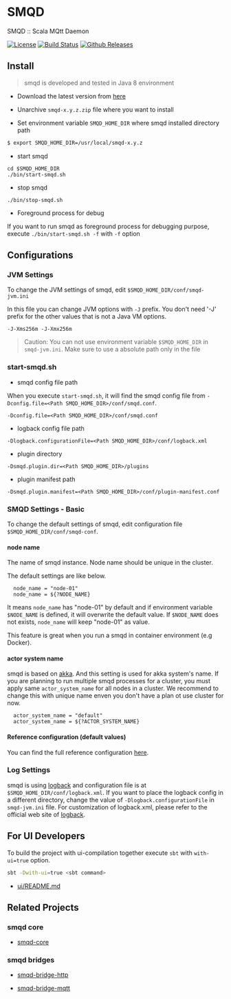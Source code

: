 # SMQD

SMQD :: Scala MQtt Daemon

[![License](http://img.shields.io/:license-apache-blue.svg)](http://www.apache.org/licenses/LICENSE-2.0.html)
[![Build Status](https://travis-ci.org/smqd/smqd.svg?branch=develop)](https://travis-ci.org/smqd/smqd)
[![Github Releases](https://img.shields.io/github/downloads/smqd/smqd/latest/total.svg)](https://github.com/smqd/smqd/releases/latest)

## Install

> smqd is developed and tested in Java 8 environment

- Download the latest version from [here](https://github.com/smqd/smqd/releases/latest)

- Unarchive `smqd-x.y.z.zip` file where you want to install

- Set environment variable `SMQD_HOME_DIR` where smqd installed directory path

```bash
$ export SMQD_HOME_DIR=/usr/local/smqd-x.y.z
```

* start smqd

```
cd $SMQD_HOME_DIR
./bin/start-smqd.sh
```

* stop smqd

```
./bin/stop-smqd.sh
```

* Foreground process for debug

If you want to run smqd as foreground process for debugging purpose,
execute `./bin/start-smqd.sh -f` with `-f` option


## Configurations

### JVM Settings

To change the JVM settings of smqd, edit `$SMQD_HOME_DIR/conf/smqd-jvm.ini`

In this file you can change JVM options with `-J` prefix.
You don't need '-J' prefix for the other values that is not a Java VM options.

```
-J-Xms256m -J-Xmx256m
```

> Caution: You can not use environment variable `$SMQD_HOME_DIR` in `smqd-jvm.ini`.
Make sure to use a absolute path only in the file

### start-smqd.sh

- smqd config file path

When you execute `start-smqd.sh`, it will find the smqd config file from `-Dconfig.file=<Path SMQD_HOME_DIR>/conf/smqd.conf`.

```
-Dconfig.file=<Path SMQD_HOME_DIR>/conf/smqd.conf
```

- logback config file path

```
-Dlogback.configurationFile=<Path SMQD_HOME_DIR>/conf/logback.xml
```

- plugin directory

```
-Dsmqd.plugin.dir=<Path SMQD_HOME_DIR>/plugins
```

- plugin manifest path

```
-Dsmqd.plugin.manifest=<Path SMQD_HOME_DIR>/conf/plugin-manifest.conf
```

### SMQD Settings - Basic

To change the default settings of smqd, edit configuration file `$SMQD_HOME_DIR/conf/smqd-conf`.

#### node name

The name of smqd instance. Node name should be unique in the cluster.

The default settings are like below.

```
  node_name = "node-01"
  node_name = ${?NODE_NAME}
```

It means `node_name` has "node-01" by default and
if environment variable `$NODE_NAME` is defined, it will overwrite the default value.
If `$NODE_NAME` does not exists, `node_name` will keep "node-01" as value.

This feature is great when you run a smqd in container environment (e.g Docker).

#### actor system name

smqd is based on [akka](https://akka.io). And this setting is used for akka system's name.
If you are planning to run multiple smqd processes for a cluster, you must apply same `actor_system_name` for all nodes in a cluster.
We recommend to change this with unique name enven you don't have a plan ot use cluster for now.

```
  actor_system_name = "default"
  actor_system_name = ${?ACTOR_SYSTEM_NAME}
```

#### Reference configuration (default values)

You can find the full reference configuration [here](https://github.com/smqd/smqd-core/src/main/resources/smqd-ref.conf).

### Log Settings

smqd is using [logback](https://logback.qos.ch) and configuration file is at `$SMQD_HOME_DIR/conf/logback.xml`.
If you want to place the logback config in a different directory,
change the value of `-Dlogback.configurationFile` in `smqd-jvm.ini` file.
For customization of logback.xml, please refer to the official web site of [logback](https://logback.qos.ch).

## For UI Developers

To build the project with ui-compilation together execute `sbt` with `with-ui=true` option.

```bash
sbt -Dwith-ui=true <sbt command>
```

- [ui/README.md](ui/README.md)

## Related Projects

### smqd core

- [smqd-core](https://github.com/smqd/smqd-core/)

### smqd bridges

- [smqd-bridge-http](https://github.com/smqd/smqd-bridge-http/)

- [smqd-bridge-mqtt](https://github.com/smqd/smqd-bridge-mqtt/)